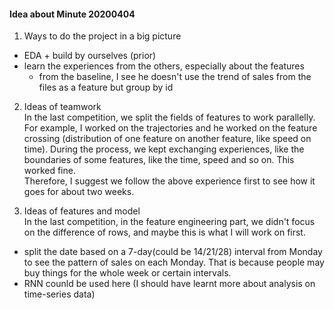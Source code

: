 #### Idea about Minute 20200404
  1. Ways to do the project in a big picture
  * EDA + build by ourselves (prior)
  * learn the experiences from the others, especially about the features
    * from the baseline, I see he doesn't use the trend of sales from the files as a feature but group by
    id

2. Ideas of teamwork  
In the last competition, we split the fields of features to work parallelly. For example, I worked on the
trajectories and he worked on the feature crossing (distribution of one feature on another feature, like
speed on time). During the process, we kept exchanging experiences, like the boundaries of some features,
like the time, speed and so on. This worked fine.  
Therefore, I suggest we follow the above experience first to see how it goes for about two weeks.

3. Ideas of features and model   
In the last competition, in the feature engineering part, we didn't focus on the difference of rows, and 
maybe this is what I will work on first.
  * split the date based on a 7-day(could be 14/21/28) interval from Monday to see the pattern of sales
  on each Monday. That is because people may buy things for the whole week or certain intervals.
  * RNN counld be used here
(I should have learnt more about analysis on time-series data)
